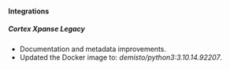 
#### Integrations

##### Cortex Xpanse Legacy

- Documentation and metadata improvements.
- Updated the Docker image to: *demisto/python3:3.10.14.92207*.